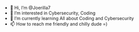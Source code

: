 - 👋 Hi, I’m @Joerilla7
- 👀 I’m interested in Cybersecurity, Coding
- 🌱 I’m currently learning All about Coding and Cybersecurity
- 📫 How to reach me friendly and chilly dude =)

<!---
Joerilla7/Joerilla7 is a ✨ special ✨ repository because its `README.md` (this file) appears on your GitHub profile.
You can click the Preview link to take a look at your changes.
--->
